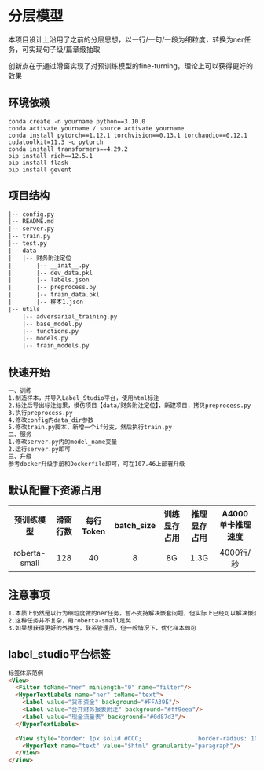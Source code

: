 # 分层模型
本项目设计上沿用了之前的分层思想，以一行/一句/一段为细粒度，转换为ner任务，可实现句子级/篇章级抽取

创新点在于通过滑窗实现了对预训练模型的fine-turning，理论上可以获得更好的效果


## 环境依赖
```
conda create -n yourname python==3.10.0
conda activate yourname / source activate yourname
conda install pytorch==1.12.1 torchvision==0.13.1 torchaudio==0.12.1 cudatoolkit=11.3 -c pytorch
conda install transformers==4.29.2
pip install rich==12.5.1
pip install flask
pip install gevent
```

## 项目结构
```html
|-- config.py
|-- README.md
|-- server.py
|-- train.py
|-- test.py
|-- data
|   |-- 财务附注定位
|       |-- __init__.py
|       |-- dev_data.pkl
|       |-- labels.json
|       |-- preprocess.py
|       |-- train_data.pkl
|       |-- 样本1.json
|-- utils
    |-- adversarial_training.py
    |-- base_model.py
    |-- functions.py
    |-- models.py
    |-- train_models.py
```

## 快速开始

```html
一、训练
1.制造样本，并导入Label_Studio平台，使用html标注
2.标注后导出标注结果，模仿项目【data/财务附注定位】，新建项目，拷贝preprocess.py
3.执行preprocess.py
4.修改config内data_dir参数
5.修改train.py脚本，新增一个if分支，然后执行train.py
二、服务
1.修改server.py内的model_name变量
2.运行server.py即可
三、升级
参考docker升级手册和Dockerfile即可，可在107.46上部署升级
```

## 默认配置下资源占用

<table>
  <tr>
    <th style="text-align:center">预训练模型</th>
    <th style="text-align:center">滑窗行数</th>
    <th style="text-align:center">每行Token</th>
    <th style="text-align:center">batch_size</th>
    <th style="text-align:center">训练显存占用</th>
    <th style="text-align:center">推理显存占用</th>
    <th style="text-align:center">A4000单卡推理速度</th>
  </tr>
  <tr>
    <td style="text-align:center">roberta-small</td>
    <td style="text-align:center">128</td>
    <td style="text-align:center">40</td>
    <td style="text-align:center">8</td>
    <td style="text-align:center">8G</td>
    <td style="text-align:center">1.3G</td>
    <td style="text-align:center">4000行/秒</td>
  </tr>
</table>


## 注意事项

```html
1.本质上仍然是以行为细粒度做的ner任务，暂不支持解决嵌套问题，但实际上已经可以解决嵌套实体识别和关系抽取问题，如有需求，联系管理员
2.这种任务并不复杂，用roberta-small足矣
3.如果想获得更好的外推性，联系管理员，但一般情况下，优化样本即可
```

## label_studio平台标签

```html
标签体系范例
<View>
  <Filter toName="ner" minlength="0" name="filter"/>
  <HyperTextLabels name="ner" toName="text">
	<Label value="货币资金" background="#FFA39E"/>
	<Label value="合并财务报表附注" background="#ff9eea"/>
	<Label value="现金流量表" background="#0d87d3"/>
  </HyperTextLabels>

  <View style="border: 1px solid #CCC;                border-radius: 10px;                padding: 5px">
    <HyperText name="text" value="$html" granularity="paragraph"/>
  </View>
</View>
```
